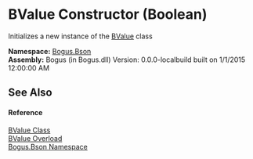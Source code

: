 # BValue Constructor (Boolean)
 

Initializes a new instance of the <a href="T_Bogus_Bson_BValue">BValue</a> class

**Namespace:**&nbsp;<a href="N_Bogus_Bson">Bogus.Bson</a><br />**Assembly:**&nbsp;Bogus (in Bogus.dll) Version: 0.0.0-localbuild built on 1/1/2015 12:00:00 AM

## See Also


#### Reference
<a href="T_Bogus_Bson_BValue">BValue Class</a><br /><a href="Overload_Bogus_Bson_BValue__ctor">BValue Overload</a><br /><a href="N_Bogus_Bson">Bogus.Bson Namespace</a><br />